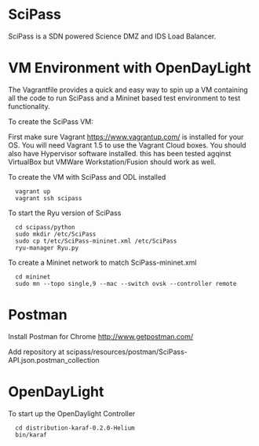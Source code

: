 SciPass
=======

SciPass is a SDN powered Science DMZ and IDS Load Balancer. 


VM Environment with OpenDayLight
=======

The Vagrantfile provides a quick and easy way to spin up a VM containing all the code to run 
SciPass and a Mininet based test environment to test functionality.



To create the SciPass VM:

First make sure Vagrant https://www.vagrantup.com/ is installed for your OS. You will need Vagrant 1.5 to use the Vagrant Cloud boxes. You should also have Hypervisor software installed. this has been tested agqinst VirtualBox but VMWare Workstation/Fusion should work as well.

To create the VM with SciPass and ODL installed

      vagrant up
      vagrant ssh scipass

To start the Ryu version of SciPass
		
	  cd scipass/python	
	  sudo mkdir /etc/SciPass
	  sudo cp t/etc/SciPass-mininet.xml /etc/SciPass
	  ryu-manager Ryu.py


To create a Mininet network to match SciPass-mininet.xml

	  cd mininet
	  sudo mn --topo single,9 --mac --switch ovsk --controller remote

Postman
=======
Install Postman for Chrome http://www.getpostman.com/

Add repository at scipass/resources/postman/SciPass-API.json.postman_collection


OpenDayLight
===========

To start up the OpenDaylight Controller

      cd distribution-karaf-0.2.0-Helium
      bin/karaf

